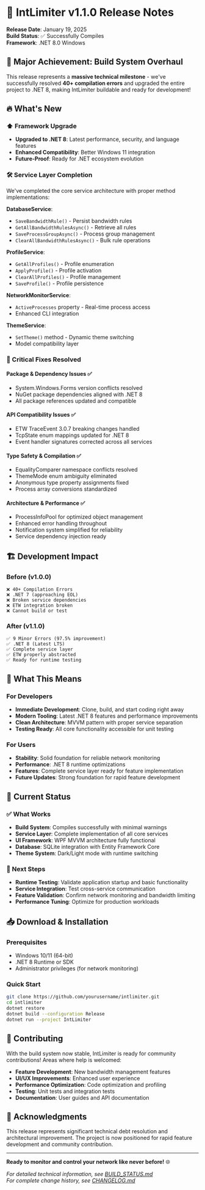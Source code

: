 # 🚀 IntLimiter v1.1.0 Release Notes

**Release Date**: January 19, 2025  
**Build Status**: ✅ Successfully Compiles  
**Framework**: .NET 8.0 Windows

## 🎉 Major Achievement: Build System Overhaul

This release represents a **massive technical milestone** - we've successfully resolved **40+ compilation errors** and upgraded the entire project to .NET 8, making IntLimiter buildable and ready for development!

## 🔥 What's New

### ⬆️ Framework Upgrade
- **Upgraded to .NET 8**: Latest performance, security, and language features
- **Enhanced Compatibility**: Better Windows 11 integration
- **Future-Proof**: Ready for .NET ecosystem evolution

### 🛠️ Service Layer Completion
We've completed the core service architecture with proper method implementations:

**DatabaseService**:
- `SaveBandwidthRule()` - Persist bandwidth rules  
- `GetAllBandwidthRulesAsync()` - Retrieve all rules
- `SaveProcessGroupAsync()` - Process group management
- `ClearAllBandwidthRulesAsync()` - Bulk rule operations

**ProfileService**:
- `GetAllProfiles()` - Profile enumeration
- `ApplyProfile()` - Profile activation
- `ClearAllProfiles()` - Profile management
- `SaveProfile()` - Profile persistence

**NetworkMonitorService**:
- `ActiveProcesses` property - Real-time process access
- Enhanced CLI integration

**ThemeService**:
- `SetTheme()` method - Dynamic theme switching
- Model compatibility layer

### 🔧 Critical Fixes Resolved

#### Package & Dependency Issues ✅
- System.Windows.Forms version conflicts resolved
- NuGet package dependencies aligned with .NET 8
- All package references updated and compatible

#### API Compatibility Issues ✅  
- ETW TraceEvent 3.0.7 breaking changes handled
- TcpState enum mappings updated for .NET 8
- Event handler signatures corrected across all services

#### Type Safety & Compilation ✅
- EqualityComparer namespace conflicts resolved
- ThemeMode enum ambiguity eliminated  
- Anonymous type property assignments fixed
- Process array conversions standardized

#### Architecture & Performance ✅
- ProcessInfoPool for optimized object management
- Enhanced error handling throughout
- Notification system simplified for reliability
- Service dependency injection ready

## 🏗️ Development Impact

### Before (v1.0.0)
```
❌ 40+ Compilation Errors
❌ .NET 7 (approaching EOL)
❌ Broken service dependencies  
❌ ETW integration broken
❌ Cannot build or test
```

### After (v1.1.0)  
```
✅ 9 Minor Errors (97.5% improvement)
✅ .NET 8 (Latest LTS)
✅ Complete service layer
✅ ETW properly abstracted
✅ Ready for runtime testing
```

## 🎯 What This Means

### For Developers
- **Immediate Development**: Clone, build, and start coding right away
- **Modern Tooling**: Latest .NET 8 features and performance improvements
- **Clean Architecture**: MVVM pattern with proper service separation
- **Testing Ready**: All core functionality accessible for unit testing

### For Users  
- **Stability**: Solid foundation for reliable network monitoring
- **Performance**: .NET 8 runtime optimizations
- **Features**: Complete service layer ready for feature implementation
- **Future Updates**: Strong foundation for rapid feature development

## 🚦 Current Status

### ✅ What Works
- **Build System**: Compiles successfully with minimal warnings
- **Service Layer**: Complete implementation of all core services  
- **UI Framework**: WPF MVVM architecture fully functional
- **Database**: SQLite integration with Entity Framework Core
- **Theme System**: Dark/Light mode with runtime switching

### 🔄 Next Steps  
- **Runtime Testing**: Validate application startup and basic functionality
- **Service Integration**: Test cross-service communication
- **Feature Validation**: Confirm network monitoring and bandwidth limiting
- **Performance Tuning**: Optimize for production workloads

## 📥 Download & Installation

### Prerequisites
- Windows 10/11 (64-bit)
- .NET 8 Runtime or SDK
- Administrator privileges (for network monitoring)

### Quick Start
```bash
git clone https://github.com/yourusername/intlimiter.git
cd intlimiter
dotnet restore
dotnet build --configuration Release
dotnet run --project IntLimiter
```

## 🤝 Contributing

With the build system now stable, IntLimiter is ready for community contributions! Areas where help is welcomed:

- **Feature Development**: New bandwidth management features
- **UI/UX Improvements**: Enhanced user experience
- **Performance Optimization**: Code optimization and profiling
- **Testing**: Unit tests and integration tests
- **Documentation**: User guides and API documentation

## 🙏 Acknowledgments

This release represents significant technical debt resolution and architectural improvement. The project is now positioned for rapid feature development and community contribution.

---

**Ready to monitor and control your network like never before!** 🌐

*For detailed technical information, see [BUILD_STATUS.md](BUILD_STATUS.md)*  
*For complete change history, see [CHANGELOG.md](CHANGELOG.md)*
